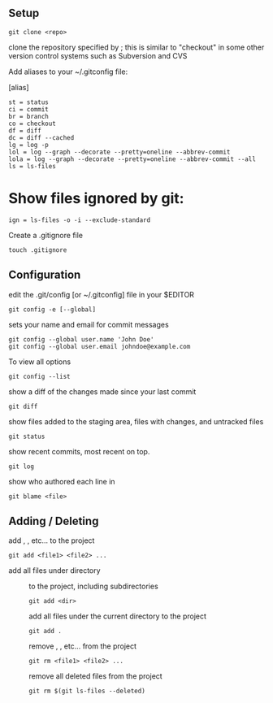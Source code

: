 Setup
---

    git clone <repo>
  
clone the repository specified by <repo>; this is similar to "checkout" in
some other version control systems such as Subversion and CVS

Add aliases to your ~/.gitconfig file:

  [alias]
  
    st = status
    ci = commit
    br = branch
    co = checkout
    df = diff
    dc = diff --cached
    lg = log -p
    lol = log --graph --decorate --pretty=oneline --abbrev-commit
    lola = log --graph --decorate --pretty=oneline --abbrev-commit --all
    ls = ls-files

  # Show files ignored by git:
    
    ign = ls-files -o -i --exclude-standard

Create a .gitignore file

    touch .gitignore
    

Configuration
-------------

edit the .git/config [or ~/.gitconfig] file in your $EDITOR

    git config -e [--global]

sets your name and email for commit messages

    git config --global user.name 'John Doe'
    git config --global user.email johndoe@example.com

To view all options

    git config --list

show a diff of the changes made since your last commit

    git diff
  
show files added to the staging area, files with changes, and untracked files

    git status
  
  show recent commits, most recent on top.
    
    git log

show who authored each line in <file>

    git blame <file>
  
Adding / Deleting
-----------------
add <file1>, <file2>, etc... to the project

    git add <file1> <file2> ...

add all files under directory <dir> to the project, including subdirectories

    git add <dir>

add all files under the current directory to the project 
    
    git add .

remove <file1>, <file2>, etc... from the project
    
    git rm <file1> <file2> ...
  
remove all deleted files from the project
    
    git rm $(git ls-files --deleted)
  
